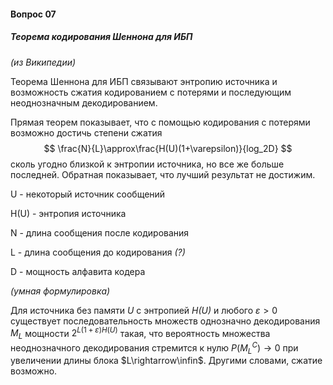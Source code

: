 #### Вопрос 07

##### Теорема кодирования Шеннона для ИБП

*(из Википедии)*

Теорема Шеннона для ИБП связывают энтропию источника и возможность сжатия кодированием с потерями и последующим неоднозначным декодированием. 

Прямая теорем показывает, что с помощью кодирования с потерями возможно достичь степени сжатия
$$
\frac{N}{L}\approx\frac{H(U)(1+\varepsilon)}{log_2D}
$$
сколь угодно близкой к энтропии источника, но все же больше последней. Обратная показывает, что лучший результат не достижим.

U - некоторый источник сообщений

H(U) - энтропия источника

N - длина сообщения после кодирования

L - длина сообщения до кодирования *(?)*

D - мощность алфавита кодера

*(умная формулировка)*

Для источника без памяти *U* с энтропией *H(U)* и любого $\varepsilon>0$ существует последовательность множеств однозначно декодирования $M_L$ мощности $2^{L(1+\varepsilon)H(U)}$ такая, что вероятность множества неоднозначного декодирования стремится к нулю $P(M^C_L)\rightarrow0$ при увеличении длины блока $L\rightarrow\infin$. Другими словами, сжатие возможно.